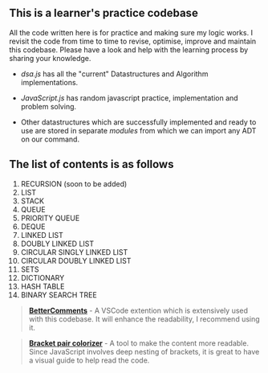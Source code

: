 ## This is a learner's practice codebase

All the code written here is for practice and making sure my logic works. I revisit the code from time to time to revise, optimise, improve and maintain this codebase. Please have a look and help with the learning process by sharing your knowledge.

* *dsa.js* has all the "current" Datastructures and Algorithm implementations.

* *JavaScript.js* has random javascript practice, implementation and problem solving.

* Other datastructures which are successfully implemented and ready to use are stored in separate *modules* from which we can import any ADT on our command.

## The list of contents is as follows
1. RECURSION (soon to be added)
1. LIST 
1. STACK
1. QUEUE
1. PRIORITY QUEUE
1. DEQUE
1. LINKED LIST
1. DOUBLY LINKED LIST
1. CIRCULAR SINGLY LINKED LIST
1. CIRCULAR DOUBLY LINKED LIST
1. SETS
1. DICTIONARY
1. HASH TABLE
1. BINARY SEARCH TREE

>[**BetterComments**](https://marketplace.visualstudio.com/items?itemName=aaron-bond.better-comments) - A VSCode extention which is extensively used with this codebase. It will enhance the readability, I recommend using it.

>[**Bracket pair colorizer**](https://marketplace.visualstudio.com/items?itemName=CoenraadS.bracket-pair-colorizer) - A tool to make the content more readable. Since JavaScript involves deep nesting of brackets, it is great to have a visual guide to help read the code.
